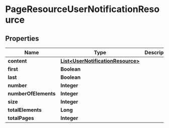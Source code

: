 
# PageResourceUserNotificationResource

## Properties
Name | Type | Description | Notes
------------ | ------------- | ------------- | -------------
**content** | [**List&lt;UserNotificationResource&gt;**](UserNotificationResource.md) |  |  [optional]
**first** | **Boolean** |  |  [optional]
**last** | **Boolean** |  |  [optional]
**number** | **Integer** |  |  [optional]
**numberOfElements** | **Integer** |  |  [optional]
**size** | **Integer** |  |  [optional]
**totalElements** | **Long** |  |  [optional]
**totalPages** | **Integer** |  |  [optional]



